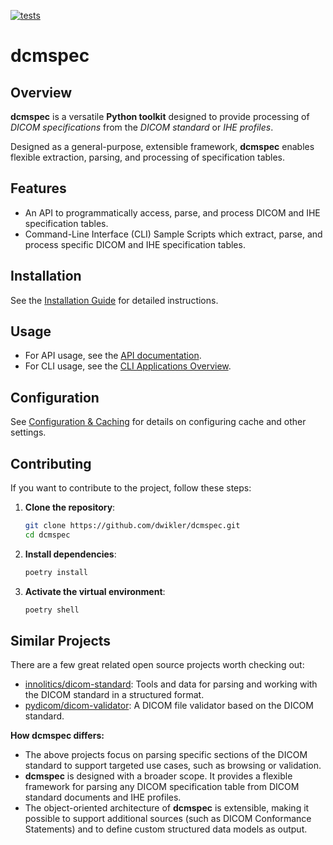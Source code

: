 [![tests](https://github.com/dwikler/dcmspec/actions/workflows/test.yml/badge.svg)](https://github.com/dwikler/dcmspec/actions/workflows/test.yml)

# dcmspec

## Overview

**dcmspec** is a versatile **Python toolkit** designed to provide processing of _DICOM specifications_ from the _DICOM standard_ or _IHE profiles_.

Designed as a general-purpose, extensible framework, **dcmspec** enables flexible extraction, parsing, and processing of specification tables.

## Features

- An API to programmatically access, parse, and process DICOM and IHE specification tables.
- Command-Line Interface (CLI) Sample Scripts which extract, parse, and process specific DICOM and IHE specification tables.

## Installation

See the [Installation Guide](https://dwikler.github.io/dcmspec/installation/) for detailed instructions.

## Usage

- For API usage, see the [API documentation](https://dwikler.github.io/dcmspec/api/).
- For CLI usage, see the [CLI Applications Overview](https://dwikler.github.io/dcmspec/cli/).

## Configuration

See [Configuration & Caching](https://dwikler.github.io/dcmspec/configuration/) for details on configuring cache and other settings.

## Contributing

If you want to contribute to the project, follow these steps:

1. **Clone the repository**:

   ```bash
   git clone https://github.com/dwikler/dcmspec.git
   cd dcmspec
   ```

2. **Install dependencies**:

   ```bash
   poetry install
   ```

3. **Activate the virtual environment**:

   ```bash
   poetry shell
   ```

## Similar Projects

There are a few great related open source projects worth checking out:

- [innolitics/dicom-standard](https://github.com/innolitics/dicom-standard): Tools and data for parsing and working with the DICOM standard in a structured format.
- [pydicom/dicom-validator](https://github.com/pydicom/dicom-validator): A DICOM file validator based on the DICOM standard.

**How dcmspec differs:**

- The above projects focus on parsing specific sections of the DICOM standard to support targeted use cases, such as browsing or validation.
- **dcmspec** is designed with a broader scope. It provides a flexible framework for parsing any DICOM specification table from DICOM standard documents and IHE profiles.
- The object-oriented architecture of **dcmspec** is extensible, making it possible to support additional sources (such as DICOM Conformance Statements) and to define custom structured data models as output.
